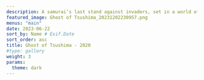 ```yaml
---
description: A samurai’s last stand against invaders, set in a world of sweeping landscapes and fierce battles, where honor and vengeance collide in a breathtaking tale of feudal Japan.
featured_image: Ghost of Tsushima_20231202230957.png
menus: "main"
date: 2023-06-22
sort_by: Name # Exif.Date
sort_order: asc
title: Ghost of Tsushima - 2020
#type: gallery
weight: 3
params:
  theme: dark
---
```

